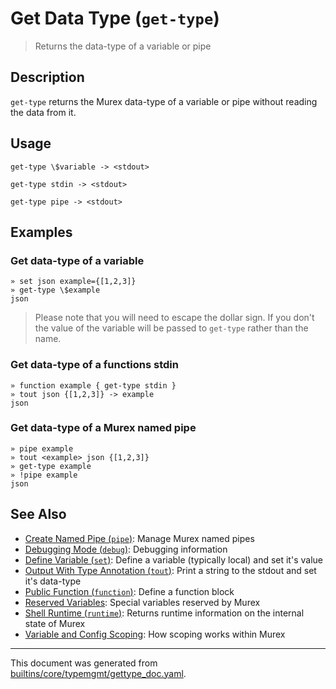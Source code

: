# Get Data Type (`get-type`)

> Returns the data-type of a variable or pipe

## Description

`get-type` returns the Murex data-type of a variable or pipe without
reading the data from it.

## Usage

```
get-type \$variable -> <stdout>

get-type stdin -> <stdout>

get-type pipe -> <stdout>
```

## Examples

### Get data-type of a variable

```
» set json example={[1,2,3]}
» get-type \$example
json
```

> Please note that you will need to escape the dollar sign. If you don't
> the value of the variable will be passed to `get-type` rather than the
> name.

### Get data-type of a functions stdin

```
» function example { get-type stdin }
» tout json {[1,2,3]} -> example
json
```

### Get data-type of a Murex named pipe

```
» pipe example
» tout <example> json {[1,2,3]}
» get-type example
» !pipe example
json
```

## See Also

* [Create Named Pipe (`pipe`)](../commands/pipe.md):
  Manage Murex named pipes
* [Debugging Mode (`debug`)](../commands/debug.md):
  Debugging information
* [Define Variable (`set`)](../commands/set.md):
  Define a variable (typically local) and set it's value
* [Output With Type Annotation (`tout`)](../commands/tout.md):
  Print a string to the stdout and set it's data-type
* [Public Function (`function`)](../commands/function.md):
  Define a function block
* [Reserved Variables](../user-guide/reserved-vars.md):
  Special variables reserved by Murex
* [Shell Runtime (`runtime`)](../commands/runtime.md):
  Returns runtime information on the internal state of Murex
* [Variable and Config Scoping](../user-guide/scoping.md):
  How scoping works within Murex

<hr/>

This document was generated from [builtins/core/typemgmt/gettype_doc.yaml](https://github.com/lmorg/murex/blob/master/builtins/core/typemgmt/gettype_doc.yaml).